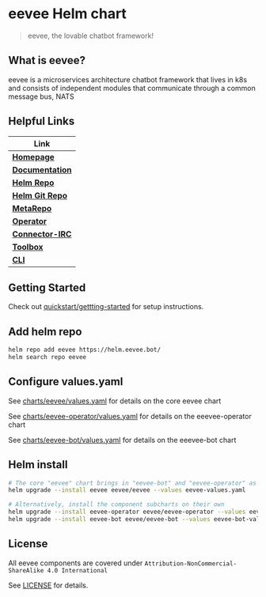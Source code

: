 # eevee Helm chart

> eevee, the lovable chatbot framework!

## What is eevee?

eevee is a microservices architecture chatbot framework that lives in k8s \
and consists of independent modules that communicate through a common message bus, NATS

## Helpful Links

| **Link**
| ---
| [**Homepage**](https://eevee.bot/)
| [**Documentation**](https://eevee.bot/docs)
| [**Helm Repo**](https://helm.eevee.bot)
| [**Helm Git Repo**](https://github.com/eeveebot/helm)
| [**MetaRepo**](https://github.com/eeveebot/eevee)
| [**Operator**](https://github.com/eeveebot/operator)
| [**Connector-IRC**](https://github.com/eeveebot/connector-irc)
| [**Toolbox**](https://github.com/eeveebot/toolbox)
| [**CLI**](https://github.com/eeveebot/cli)

## Getting Started

Check out [quickstart/gettting-started](https://eevee.bot/docs/quickstart/getting-started/) for setup instructions.

## Add helm repo

```bash
helm repo add eevee https://helm.eevee.bot/
helm search repo eevee
```

## Configure values.yaml

See [charts/eevee/values.yaml](charts/eevee/values.yaml) for details on the core eevee chart

See [charts/eevee-operator/values.yaml](charts/eevee-operator/values.yaml) for details on the eeevee-operator chart

See [charts/eevee-bot/values.yaml](charts/eevee-bot/values.yaml) for details on the eeevee-bot chart

## Helm install

```bash
# The core "eevee" chart brings in "eevee-bot" and "eevee-operator" as dependencies
helm upgrade --install eevee eevee/eevee --values eevee-values.yaml

# Alternatively, install the component subcharts on their own
helm upgrade --install eevee-operator eevee/eevee-operator --values eevee-operator-values.yaml
helm upgrade --install eevee-bot eevee/eevee-bot --values eevee-bot-values.yaml
```

## License

All eevee components are covered under `Attribution-NonCommercial-ShareAlike 4.0 International`

See [LICENSE](https://github.com/eeveebot/eevee/blob/main/LICENSE) for details.
